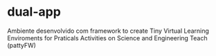 # dual-app
Ambiente desenvolvido com framework to create Tiny Virtual Learning Enviroments for Praticals Activities on Science and Engineering Teach (pattyFW)

